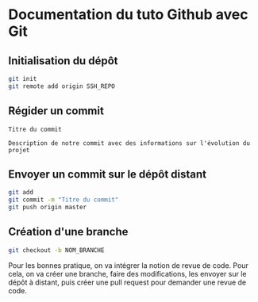 # Documentation du tuto Github avec Git

## Initialisation du dépôt 

```bash
git init
git remote add origin SSH_REPO
```

## Régider un commit

```
Titre du commit 

Description de notre commit avec des informations sur l'évolution du projet
```


## Envoyer un commit sur le dépôt distant

```bash
git add
git commit -m "Titre du commit"
git push origin master
```

## Création d'une branche

```bash
git checkout -b NOM_BRANCHE
```
Pour les bonnes pratique, on va intégrer la notion de revue de code. Pour cela, on va créer une branche, faire des modifications, les envoyer sur le dépôt à distant, puis créer une pull request pour demander une revue de code.